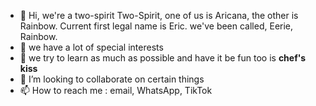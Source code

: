- 👋 Hi, we're a two-spirit Two-Spirit, one of us is Aricana, the other is Rainbow. Current first legal name is Eric. we've been called, Eerie, Rainbow.
- 👀 we have a lot of special interests
- 🌱 we try to learn as much as possible and have it be fun too is **chef's kiss**
- 💞️ I’m looking to collaborate on certain things
- 📫 How to reach me : email, WhatsApp, TikTok

<!---
ericcotelnu/ericcotelnu is a ✨ special ✨ repository because its `README.md` (this file) appears on your GitHub profile.
You can click the Preview link to take a look at your changes.
--->
